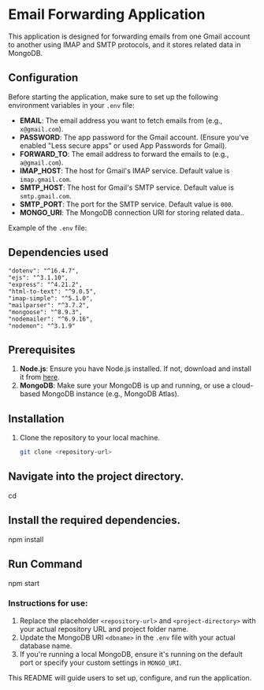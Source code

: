 # Email Forwarding Application

This application is designed for forwarding emails from one Gmail account to another using IMAP and SMTP protocols, and it stores related data in MongoDB.

## Configuration

Before starting the application, make sure to set up the following environment variables in your `.env` file:

- **EMAIL**: The email address you want to fetch emails from (e.g., `x@gmail.com`).
- **PASSWORD**: The app password for the Gmail account. (Ensure you've enabled "Less secure apps" or used App Passwords for Gmail).
- **FORWARD_TO**: The email address to forward the emails to (e.g., `a@gmail.com`).
- **IMAP_HOST**: The host for Gmail's IMAP service. Default value is `imap.gmail.com`.
- **SMTP_HOST**: The host for Gmail's SMTP service. Default value is `smtp.gmail.com`.
- **SMTP_PORT**: The port for the SMTP service. Default value is `000`.
- **MONGO_URI**: The MongoDB connection URI for storing related data..

Example of the `.env` file:

## Dependencies used
    "dotenv": "^16.4.7",
    "ejs": "^3.1.10",
    "express": "^4.21.2",
    "html-to-text": "^9.0.5",
    "imap-simple": "^5.1.0",
    "mailparser": "^3.7.2",
    "mongoose": "^8.9.3",
    "nodemailer": "^6.9.16",
    "nodemon": "^3.1.9"

## Prerequisites

1. **Node.js**: Ensure you have Node.js installed. If not, download and install it from [here](https://nodejs.org/).
2. **MongoDB**: Make sure your MongoDB is up and running, or use a cloud-based MongoDB instance (e.g., MongoDB Atlas).

## Installation

1. Clone the repository to your local machine.

   ```bash
   git clone <repository-url>


## Navigate into the project directory.

cd <project-directory>


## Install the required dependencies.

npm install


## Run Command 
npm start



### Instructions for use:

1. Replace the placeholder `<repository-url>` and `<project-directory>` with your actual repository URL and project folder name.
2. Update the MongoDB URI `<dbname>` in the `.env` file with your actual database name.
3. If you're running a local MongoDB, ensure it's running on the default port or specify your custom settings in `MONGO_URI`.

This README will guide users to set up, configure, and run the application.


